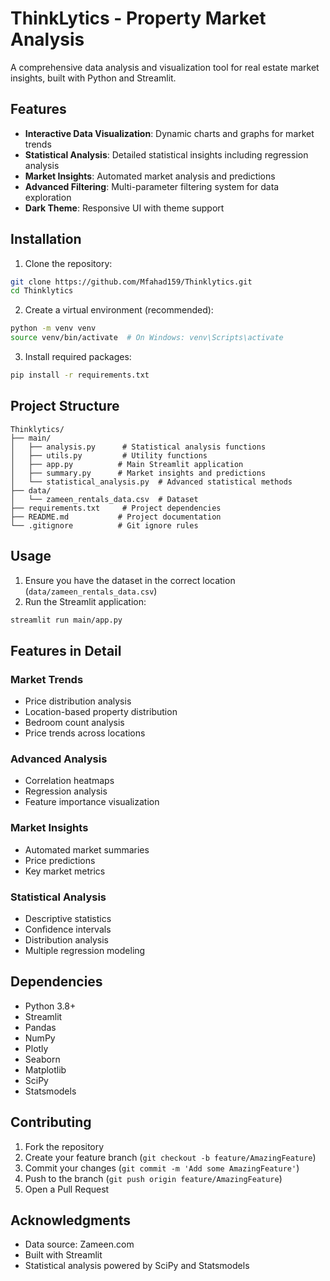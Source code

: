 # ThinkLytics - Property Market Analysis

A comprehensive data analysis and visualization tool for real estate market insights, built with Python and Streamlit.

## Features

- **Interactive Data Visualization**: Dynamic charts and graphs for market trends
- **Statistical Analysis**: Detailed statistical insights including regression analysis
- **Market Insights**: Automated market analysis and predictions
- **Advanced Filtering**: Multi-parameter filtering system for data exploration
- **Dark Theme**: Responsive UI with theme support

## Installation

1. Clone the repository:
```bash
git clone https://github.com/Mfahad159/Thinklytics.git
cd Thinklytics
```

2. Create a virtual environment (recommended):
```bash
python -m venv venv
source venv/bin/activate  # On Windows: venv\Scripts\activate
```

3. Install required packages:
```bash
pip install -r requirements.txt
```

## Project Structure

```
Thinklytics/
├── main/
│   ├── analysis.py      # Statistical analysis functions
│   ├── utils.py         # Utility functions
│   ├── app.py          # Main Streamlit application
│   ├── summary.py      # Market insights and predictions
│   └── statistical_analysis.py  # Advanced statistical methods
├── data/
│   └── zameen_rentals_data.csv  # Dataset
├── requirements.txt     # Project dependencies
├── README.md           # Project documentation
└── .gitignore          # Git ignore rules
```

## Usage

1. Ensure you have the dataset in the correct location (`data/zameen_rentals_data.csv`)
2. Run the Streamlit application:
```bash
streamlit run main/app.py
```

## Features in Detail

### Market Trends
- Price distribution analysis
- Location-based property distribution
- Bedroom count analysis
- Price trends across locations

### Advanced Analysis
- Correlation heatmaps
- Regression analysis
- Feature importance visualization

### Market Insights
- Automated market summaries
- Price predictions
- Key market metrics

### Statistical Analysis
- Descriptive statistics
- Confidence intervals
- Distribution analysis
- Multiple regression modeling

## Dependencies

- Python 3.8+
- Streamlit
- Pandas
- NumPy
- Plotly
- Seaborn
- Matplotlib
- SciPy
- Statsmodels

## Contributing

1. Fork the repository
2. Create your feature branch (`git checkout -b feature/AmazingFeature`)
3. Commit your changes (`git commit -m 'Add some AmazingFeature'`)
4. Push to the branch (`git push origin feature/AmazingFeature`)
5. Open a Pull Request

## Acknowledgments

- Data source: Zameen.com
- Built with Streamlit
- Statistical analysis powered by SciPy and Statsmodels
